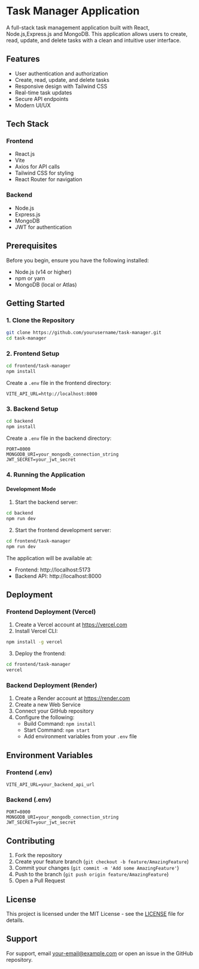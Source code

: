 # Task Manager Application

A full-stack task management application built with React, Node.js,Express.js and MongoDB. This application allows users to create, read, update, and delete tasks with a clean and intuitive user interface.

## Features

- User authentication and authorization
- Create, read, update, and delete tasks
- Responsive design with Tailwind CSS
- Real-time task updates
- Secure API endpoints
- Modern UI/UX

## Tech Stack

### Frontend
- React.js
- Vite
- Axios for API calls
- Tailwind CSS for styling
- React Router for navigation

### Backend
- Node.js
- Express.js
- MongoDB
- JWT for authentication

## Prerequisites

Before you begin, ensure you have the following installed:
- Node.js (v14 or higher)
- npm or yarn
- MongoDB (local or Atlas)

## Getting Started

### 1. Clone the Repository

```bash
git clone https://github.com/yourusername/task-manager.git
cd task-manager
```

### 2. Frontend Setup

```bash
cd frontend/task-manager
npm install
```

Create a `.env` file in the frontend directory:
```
VITE_API_URL=http://localhost:8000
```

### 3. Backend Setup

```bash
cd backend
npm install
```

Create a `.env` file in the backend directory:
```
PORT=8000
MONGODB_URI=your_mongodb_connection_string
JWT_SECRET=your_jwt_secret
```

### 4. Running the Application

#### Development Mode

1. Start the backend server:
```bash
cd backend
npm run dev
```

2. Start the frontend development server:
```bash
cd frontend/task-manager
npm run dev
```

The application will be available at:
- Frontend: http://localhost:5173
- Backend API: http://localhost:8000

## Deployment

### Frontend Deployment (Vercel)

1. Create a Vercel account at https://vercel.com
2. Install Vercel CLI:
```bash
npm install -g vercel
```

3. Deploy the frontend:
```bash
cd frontend/task-manager
vercel
```

### Backend Deployment (Render)

1. Create a Render account at https://render.com
2. Create a new Web Service
3. Connect your GitHub repository
4. Configure the following:
   - Build Command: `npm install`
   - Start Command: `npm start`
   - Add environment variables from your `.env` file

## Environment Variables

### Frontend (.env)
```
VITE_API_URL=your_backend_api_url
```

### Backend (.env)
```
PORT=8000
MONGODB_URI=your_mongodb_connection_string
JWT_SECRET=your_jwt_secret
```

## Contributing

1. Fork the repository
2. Create your feature branch (`git checkout -b feature/AmazingFeature`)
3. Commit your changes (`git commit -m 'Add some AmazingFeature'`)
4. Push to the branch (`git push origin feature/AmazingFeature`)
5. Open a Pull Request

## License

This project is licensed under the MIT License - see the [LICENSE](LICENSE) file for details.

## Support

For support, email your-email@example.com or open an issue in the GitHub repository.
